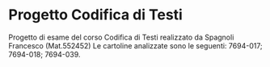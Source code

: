 # Progetto Codifica di Testi
Progetto di esame del corso Codifica di Testi realizzato da Spagnoli Francesco (Mat.552452)
Le cartoline analizzate sono le seguenti: 7694-017; 7694-018; 7694-039. 